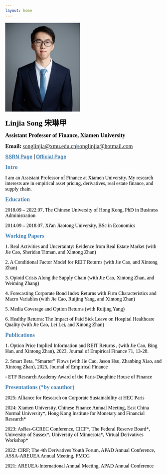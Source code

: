```yaml
---
layout: home
---
```


<p>
  <img src="/assets/img/profile_picture.jpg" alt="website picture" style="width:240px; height:auto;">
</p>

<p>
<b><font color="Black" face="微软正黑" size=5 class="aa">Linjia Song 宋琳甲</font></b>
</p>
<p>
<b><font color="Black" face="微软正黑" size=4 class="aa">Assistant Professor of Finance, Xiamen University</font></b>
</p>

<p>
<b><font color="Black" face="微软正黑" size=4>Email:</font></b>
<font color="SteelBlue" face="微软正黑" size=4><a href="mailto: songlinjia@xmu.edu.cn">songlinjia@xmu.edu.cn</a>|<a href="mailto: songlinjia@hotmail.com">songlinjia@hotmail.com</a></font>
</p>


<p>
  <b><a href="https://papers.ssrn.com/sol3/cf_dev/AbsByAuth.cfm?per_id=3160827" target="_blank" style="color: SteelBlue; font-family: 'Microsoft JhengHei', sans-serif; font-size: 16px;">SSRN Page</a> |
  <a href="https://smr.xmu.edu.cn/TeacherWeb/Teacher_Details_2022.aspx?User_ID=1234" target="_blank" style="color: SteelBlue; font-family: 'Microsoft JhengHei', sans-serif; font-size: 16px;">Official Page</a>  </b>
</p>



<p>
<b><font color="SteelBlue" face="微软正黑" size=4 class="aa">Intro</font></b>
</p>
<p>
<font color="black" face="微软正黑" size=3  class="aa">I am an Assistant Professor of Finance at Xiamen University. My research interests are in empirical asset pricing, derivatives, real estate finance, and supply chain.</font>
</p>



<p>
<b><font color="SteelBlue" face="微软正黑" size=4 class="aa">Education</font></b>
</p>
<p>
<font color="black" face="微软正黑" size=3>2018.09 – 2022.07,	 The Chinese University of Hong Kong, PhD in Business Administration</font>
</p>
<p>
<font color="black" face="微软正黑" size=3>2014.09 – 2018.07, Xi'an Jiaotong University, BSc in Economics</font>
</p>

<p>
<b><font color="SteelBlue" face="微软正黑" size=4 class="aa">Working Papers</font></b>
</p>

<p>
<font color="black" face="微软正黑" size=3>1. Real Activities and Uncertainty: Evidence from Real Estate Market (with Jie Cao, Sheridan Titman, and Xintong Zhan)</font>
</p>
<p>
<font color="black" face="微软正黑" size=3>2. A Conditional Factor Model for REIT Returns (with Jie Cao, and Xintong Zhan)</font>
</p>
<p>
<font color="black" face="微软正黑" size=3>3. Opioid Crisis Along the Supply Chain (with Jie Cao, Xintong Zhan, and Weiming Zhang) </font>
</p>
<p>
<font color="black" face="微软正黑" size=3>4. Forecasting Corporate Bond Index Returns with Firm Characteristics and Macro Variables  (with Jie Cao, Ruijing Yang, and Xintong Zhan)</font>
</p>
<p>
<font color="black" face="微软正黑" size=3>5. Media Coverage and Option Returns (with Ruijing Yang)</font>
</p>
<p>
<font color="black" face="微软正黑" size=3>6. Healthy Returns: The Impact of Paid Sick Leave on Hospital Healthcare Quality (with Jie Cao, Lei Lei, and Xinong Zhan)</font>
</p>


<p>
<b><font color="SteelBlue" face="微软正黑" size=4 class="aa">Publications</font></b>
</p>
<p>
<font color="black" face="微软正黑" size=3>1. Option Price Implied Information and REIT Returns , (with Jie Cao, Bing Han, and Xintong Zhan), 2023, Journal of Empirical Finance 71, 13-28.</font>
</p>
<p>
<font color="black" face="微软正黑" size=3>2. Smart Beta, ”Smarter” Flows (with Jie Cao, Jason Hsu, Zhanbing Xiao, and Xintong Zhan), 2025, Journal of Empirical Finance </font>
</p>
<p>
<font color="black" face="微软正黑" size=3>- ETF Research Academy Award of the Paris-Dauphine House of Finance</font>
</p>

<p>
<b><font color="SteelBlue" face="微软正黑" size=4 class="aa">Presentations (*by coauthor)</font></b>
</p>
<p>
<font color="black" face="微软正黑" size=3>2025: Alliance for Research on Corporate Sustainability at HEC Paris  </font>
</p>
<p>
<font color="black" face="微软正黑" size=3>2024: Xiamen University, Chinese Finance Annual Meeting, East China Normal University*, Hong Kong Institute for Monetary and Financial Research*</font>
</p>
<p>
<font color="black" face="微软正黑" size=3>2023: AsRes-GCREC Conference, CICF*, The Federal Reserve Board*, University of Sussex*, University of Minnesota*, Virtual Derivatives Workshop*</font>
</p>
<p>
<font color="black" face="微软正黑" size=3>2022: CIRF; The 4th Derivatives Youth Forum, APAD Annual Conference, ASSA-AREUEA Annual Meeting, FMCG</font>
</p>
<p>
<font color="black" face="微软正黑" size=3>2021: AREUEA-International Annual Meeting, APAD Annual Conference</font>
</p>



